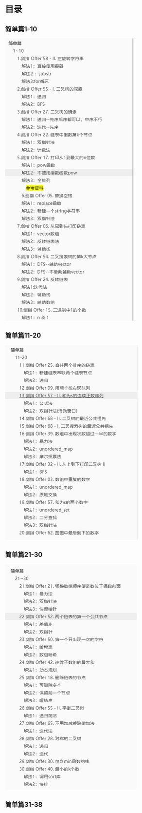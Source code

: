 # 目录

## 简单篇1-10

![image-20210524194756101](目录.assets/image-20210524194756101.png)

## 简单篇11-20

![image-20210524194916669](目录.assets/image-20210524194916669.png)

## 简单篇21-30

![image-20210524194938335](目录.assets/image-20210524194938335.png)

## 简单篇31-38